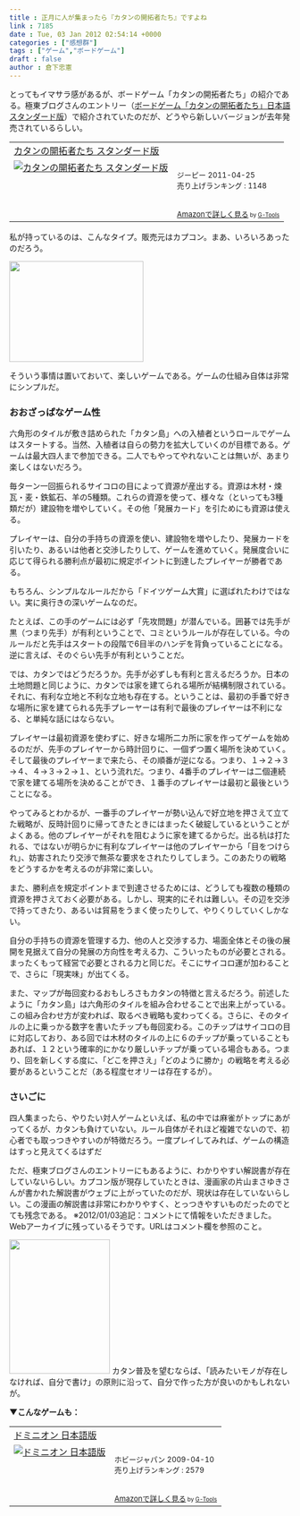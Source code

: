 ```yaml
---
title : 正月に人が集まったら『カタンの開拓者たち』ですよね
link : 7185
date : Tue, 03 Jan 2012 02:54:14 +0000
categories : ["感想群"]
tags : ["ゲーム","ボードゲーム"]
draft : false
author : 倉下忠憲
---
```


とってもイマサラ感があるが、ボードゲーム「カタンの開拓者たち」の紹介である。極東ブログさんのエントリー（<a href="http://finalvent.cocolog-nifty.com/fareastblog/2012/01/post-7237.html">ボードゲーム「カタンの開拓者たち」日本語スタンダード版</a>）で紹介されていたのだが、どうやら新しいバージョンが去年発売されているらしい。

<table  border="0" cellpadding="5"><tr><td colspan="2"><a href="http://www.amazon.co.jp/%E3%82%B8%E3%83%BC%E3%83%94%E3%83%BC-%E3%82%AB%E3%82%BF%E3%83%B3%E3%81%AE%E9%96%8B%E6%8B%93%E8%80%85%E3%81%9F%E3%81%A1-%E3%82%B9%E3%82%BF%E3%83%B3%E3%83%80%E3%83%BC%E3%83%89%E7%89%88/dp/B004SAX1EK%3FSubscriptionId%3D15SMZCTB9V8NGR2TW082%26tag%3Drashita1000-22%26linkCode%3Dxm2%26camp%3D2025%26creative%3D165953%26creativeASIN%3DB004SAX1EK" target="_top">カタンの開拓者たち スタンダード版</a><img src="http://www.assoc-amazon.jp/e/ir?t=rashita1000-22&l=ur2&o=9" width="1" height="1" style="border: none;" alt="" /></td></tr><tr><td valign="top"><a href="http://www.amazon.co.jp/%E3%82%B8%E3%83%BC%E3%83%94%E3%83%BC-%E3%82%AB%E3%82%BF%E3%83%B3%E3%81%AE%E9%96%8B%E6%8B%93%E8%80%85%E3%81%9F%E3%81%A1-%E3%82%B9%E3%82%BF%E3%83%B3%E3%83%80%E3%83%BC%E3%83%89%E7%89%88/dp/B004SAX1EK%3FSubscriptionId%3D15SMZCTB9V8NGR2TW082%26tag%3Drashita1000-22%26linkCode%3Dxm2%26camp%3D2025%26creative%3D165953%26creativeASIN%3DB004SAX1EK" target="_top"><img src="http://ecx.images-amazon.com/images/I/61EE9XmMFIL._SL160_.jpg" border="0" alt="カタンの開拓者たち スタンダード版" /></a></td><td valign="top"><font size="-1"><br />ジーピー  2011-04-25<br />売り上げランキング : 1148<br /><br /><br /><a href="http://www.amazon.co.jp/%E3%82%B8%E3%83%BC%E3%83%94%E3%83%BC-%E3%82%AB%E3%82%BF%E3%83%B3%E3%81%AE%E9%96%8B%E6%8B%93%E8%80%85%E3%81%9F%E3%81%A1-%E3%82%B9%E3%82%BF%E3%83%B3%E3%83%80%E3%83%BC%E3%83%89%E7%89%88/dp/B004SAX1EK%3FSubscriptionId%3D15SMZCTB9V8NGR2TW082%26tag%3Drashita1000-22%26linkCode%3Dxm2%26camp%3D2025%26creative%3D165953%26creativeASIN%3DB004SAX1EK" target="_top">Amazonで詳しく見る</a></font><font size="-2"> by <a href="http://www.goodpic.com/mt/aws/index.html" >G-Tools</a></font></td></tr></table>

私が持っているのは、こんなタイプ。販売元はカプコン。まあ、いろいろあったのだろう。

<a href="https://rashita.net/blog/wp-content/uploads/2012/01/20120103114229.jpg"><img src="https://rashita.net/blog/wp-content/uploads/2012/01/20120103114229.jpg" alt="" title="20120103114229" width="240" height="180" class="alignnone size-full wp-image-7186" /></a>

そういう事情は置いておいて、楽しいゲームである。ゲームの仕組み自体は非常にシンプルだ。

<h3>おおざっぱなゲーム性</h3>
六角形のタイルが敷き詰められた「カタン島」への入植者というロールでゲームはスタートする。当然、入植者は自らの勢力を拡大していくのが目標である。ゲームは最大四人まで参加できる。二人でもやってやれないことは無いが、あまり楽しくはないだろう。

毎ターン一回振られるサイコロの目によって資源が産出する。資源は木材・煉瓦・麦・鉄鉱石、羊の5種類。これらの資源を使って、様々な（といっても3種類だが）建設物を増やしていく。その他「発展カード」を引ためにも資源は使える。

プレイヤーは、自分の手持ちの資源を使い、建設物を増やしたり、発展カードを引いたり、あるいは他者と交渉したりして、ゲームを進めていく。発展度合いに応じて得られる勝利点が最初に規定ポイントに到達したプレイヤーが勝者である。

もちろん、シンプルなルールだから「ドイツゲーム大賞」に選ばれたわけではない。実に奥行きの深いゲームなのだ。

たとえば、この手のゲームには必ず「先攻問題」が潜んでいる。囲碁では先手が黒（つまり先手）が有利ということで、コミというルールが存在している。今のルールだと先手はスタートの段階で6目半のハンデを背負っていることになる。逆に言えば、そのぐらい先手が有利ということだ。

では、カタンではどうだろうか。先手が必ずしも有利と言えるだろうか。日本の土地問題と同じように、カタンでは家を建てられる場所が結構制限されている。それに、有利な立地と不利な立地も存在する。ということは、最初の手番で好きな場所に家を建てられる先手プレーヤーは有利で最後のプレイヤーは不利になる、と単純な話にはならない。

プレイヤーは最初資源を使わずに、好きな場所二カ所に家を作ってゲームを始めるのだが、先手のプレイヤーから時計回りに、一個ずつ置く場所を決めていく。そして最後のプレイヤーまで来たら、その順番が逆になる。つまり、１→２→３→４、４→３→２→１、という流れだ。つまり、4番手のプレイヤーは二個連続で家を建てる場所を決めることができ、１番手のプレイヤーは最初と最後ということになる。

やってみるとわかるが、一番手のプレイヤーが勢い込んで好立地を押さえて立てた戦略が、反時計回りに帰ってきたときにはまったく破綻しているということがよくある。他のプレイヤーがそれを阻むように家を建てるからだ。出る杭は打たれる、ではないが明らかに有利なプレイヤーは他のプレイヤーから「目をつけられ」、妨害されたり交渉で無茶な要求をされたりしてしまう。このあたりの戦略をどうするかを考えるのが非常に楽しい。

また、勝利点を規定ポイントまで到達させるためには、どうしても複数の種類の資源を押さえておく必要がある。しかし、現実的にそれは難しい。その辺を交渉で持ってきたり、あるいは貿易をうまく使ったりして、やりくりしていくしかない。

自分の手持ちの資源を管理する力、他の人と交渉する力、場面全体とその後の展開を見据えて自分の発展の方向性を考える力、こういったものが必要とされる。まったくもって経営で必要とされる力と同じだ。そこにサイコロ運が加わることで、さらに「現実味」が出てくる。

また、マップが毎回変わるおもしろさもカタンの特徴と言えるだろう。前述したように「カタン島」は六角形のタイルを組み合わせることで出来上がっている。この組み合わせ方が変われば、取るべき戦略も変わってくる。さらに、そのタイルの上に乗っかる数字を書いたチップも毎回変わる。このチップはサイコロの目に対応しており、ある回では木材のタイルの上に６のチップが乗っていることもあれば、１２という確率的にかなり厳しいチップが乗っている場合もある。つまり、回を新しくする度に、「どこを押さえ」「どのように勝か」の戦略を考える必要があるということだ（ある程度セオリーは存在するが）。

<h3>さいごに</h3>
四人集まったら、やりたい対人ゲームといえば、私の中では麻雀がトップにあがってくるが、カタンも負けていない。ルール自体がそれほど複雑でないので、初心者でも取っつきやすいのが特徴だろう。一度プレイしてみれば、ゲームの構造はすっと見えてくるはずだ

ただ、極東ブログさんのエントリーにもあるように、わかりやすい解説書が存在していないらしい。カプコン版が現存していたときは、漫画家の片山まさゆきさんが書かれた解説書がウェブに上がっていたのだが、現状は存在していないらしい。この漫画の解説書は非常にわかりやすく、とっつきやすいものだったのでとても残念である。
※2012/01/03追記：コメントにて情報をいただきました。Webアーカイブに残っているそうです。URLはコメント欄を参照のこと。

<a href="https://rashita.net/blog/wp-content/uploads/2012/01/20120103114323.jpg"><img src="https://rashita.net/blog/wp-content/uploads/2012/01/20120103114323.jpg" alt="" title="20120103114323" width="180" height="240" class="alignnone size-full wp-image-7187" /></a>
カタン普及を望むならば、「読みたいモノが存在しなければ、自分で書け」の原則に沿って、自分で作った方が良いのかもしれないが。

<strong>▼こんなゲームも：</strong>
<table  border="0" cellpadding="5"><tr><td colspan="2"><a href="http://www.amazon.co.jp/%E3%83%9B%E3%83%93%E3%83%BC%E3%82%B8%E3%83%A3%E3%83%91%E3%83%B3-%E3%83%89%E3%83%9F%E3%83%8B%E3%82%AA%E3%83%B3-%E6%97%A5%E6%9C%AC%E8%AA%9E%E7%89%88/dp/B001TK30R0%3FSubscriptionId%3D15SMZCTB9V8NGR2TW082%26tag%3Drashita1000-22%26linkCode%3Dxm2%26camp%3D2025%26creative%3D165953%26creativeASIN%3DB001TK30R0" target="_top">ドミニオン 日本語版</a><img src="http://www.assoc-amazon.jp/e/ir?t=rashita1000-22&l=ur2&o=9" width="1" height="1" style="border: none;" alt="" /></td></tr><tr><td valign="top"><a href="http://www.amazon.co.jp/%E3%83%9B%E3%83%93%E3%83%BC%E3%82%B8%E3%83%A3%E3%83%91%E3%83%B3-%E3%83%89%E3%83%9F%E3%83%8B%E3%82%AA%E3%83%B3-%E6%97%A5%E6%9C%AC%E8%AA%9E%E7%89%88/dp/B001TK30R0%3FSubscriptionId%3D15SMZCTB9V8NGR2TW082%26tag%3Drashita1000-22%26linkCode%3Dxm2%26camp%3D2025%26creative%3D165953%26creativeASIN%3DB001TK30R0" target="_top"><img src="http://ecx.images-amazon.com/images/I/61RmHTe9sPL._SL160_.jpg" border="0" alt="ドミニオン 日本語版" /></a></td><td valign="top"><font size="-1"><br />ホビージャパン  2009-04-10<br />売り上げランキング : 2579<br /><br /><br /><a href="http://www.amazon.co.jp/%E3%83%9B%E3%83%93%E3%83%BC%E3%82%B8%E3%83%A3%E3%83%91%E3%83%B3-%E3%83%89%E3%83%9F%E3%83%8B%E3%82%AA%E3%83%B3-%E6%97%A5%E6%9C%AC%E8%AA%9E%E7%89%88/dp/B001TK30R0%3FSubscriptionId%3D15SMZCTB9V8NGR2TW082%26tag%3Drashita1000-22%26linkCode%3Dxm2%26camp%3D2025%26creative%3D165953%26creativeASIN%3DB001TK30R0" target="_top">Amazonで詳しく見る</a></font><font size="-2"> by <a href="http://www.goodpic.com/mt/aws/index.html" >G-Tools</a></font></td></tr></table>

